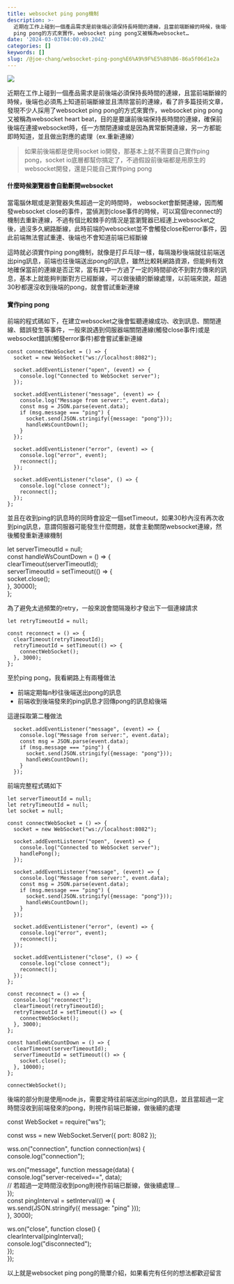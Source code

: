 ```yaml
---
title: websocket ping pong機制
description: >-
  近期在工作上碰到一個產品需求是前後端必須保持長時間的連線，且當前端斷線的時候，後端也必須馬上知道前端斷線並且清除當前的連線，看了許多篇技術文章，發現不少人採用了websocket
  ping pong的方式來實作，websocket ping pong又被稱為websocket…
date: '2024-03-03T04:00:49.204Z'
categories: []
keywords: []
slug: /@joe-chang/websocket-ping-pong%E6%A9%9F%E5%88%B6-86a5f06d1e2a
---
```


![](/Users/joectchang_mac/Downloads/export/md_1720440695883/img/1__L9wTpqQkEQ0OFd__U6U6cUQ.jpeg)

近期在工作上碰到一個產品需求是前後端必須保持長時間的連線，且當前端斷線的時候，後端也必須馬上知道前端斷線並且清除當前的連線，看了許多篇技術文章，發現不少人採用了websocket ping pong的方式來實作，websocket ping pong又被稱為websocket heart beat，目的是要讓前後端保持長時間的連線，確保前後端在連接websocket時，任一方關閉連線或是因為異常斷開連線，另一方都能即時知道，並且做出對應的處理（ex.重新連線）

> 如果前後端都是使用socket io開發，那基本上就不需要自己實作ping pong，socket io底層都幫你搞定了，不過假設前後端都是用原生的websocket開發，還是只能自己實作ping pong

#### 什麼時候瀏覽器會自動斷開websocket

當電腦休眠或是瀏覽器失焦超過一定的時間時， websocket會斷開連線，因而觸發websocket close的事件，當偵測到close事件的時候，可以寫個reconnect的機制去重新連線，不過有個比較棘手的情況是當瀏覽器已經連上websocket之後，過沒多久網路斷線，此時前端的websocket並不會觸發close和error事件，因此前端無法嘗試重連、後端也不會知道前端已經斷線

這時就必須實作ping pong機制，就像是打乒乓球一樣，每隔幾秒後端就往前端送出ping訊息，前端也往後端送出pong的訊息，雖然比較耗網路資源，但能夠有效地確保當前的連線是否正常，當有其中一方過了一定的時間卻收不到對方傳來的訊息，基本上就能夠判斷對方已經斷線，可以做後續的斷線處理，以前端來說，超過30秒都還沒收到後端的pong，就會嘗試重新連線

#### 實作ping pong

前端的程式碼如下，在建立websocket之後會監聽連線成功、收到訊息、關閉連線、錯誤發生等事件，一般來說遇到伺服器端關閉連線(觸發close事件)或是websocket錯誤(觸發error事件)都會嘗試重新連線

    const connectWebSocket = () => {  
      socket = new WebSocket("ws://localhost:8082");  
  
      socket.addEventListener("open", (event) => {  
        console.log("Connected to WebSocket server");  
      });  
  
      socket.addEventListener("message", (event) => {  
        console.log("Message from server:", event.data);  
        const msg = JSON.parse(event.data);  
        if (msg.message === "ping") {  
          socket.send(JSON.stringify({message: "pong"}));  
          handleWsCountDown();  
        }  
      });  
  
      socket.addEventListener("error", (event) => {  
        console.log("error", event);  
        reconnect();  
      });  
  
      socket.addEventListener("close", () => {  
        console.log("close connect");  
        reconnect();  
      });  
    };

並且在收到ping的訊息時的同時會設定一個setTimeout，如果30秒內沒有再次收到ping訊息，意謂伺服器可能發生什麼問題，就會主動關閉websocket連線，然後觸發重新連線機制

let serverTimeoutId = null;      
const handleWsCountDown = () => {  
    clearTimeout(serverTimeoutId);  
    serverTimeoutId = setTimeout(() => {  
      socket.close();  
    }, 30000);  
  };

為了避免太過頻繁的retry，一般來說會間隔幾秒才發出下一個連線請求

    let retryTimeoutId = null;  
  
    const reconnect = () => {  
      clearTimeout(retryTimeoutId);  
      retryTimeoutId = setTimeout(() => {  
        connectWebSocket();  
      }, 3000);  
    };

至於ping pong，我看網路上有兩種做法

*   前端定期每n秒往後端送出pong的訊息
*   前端收到後端發來的ping訊息才回傳pong的訊息給後端

這邊採取第二種做法

      socket.addEventListener("message", (event) => {  
        console.log("Message from server:", event.data);  
        const msg = JSON.parse(event.data);  
        if (msg.message === "ping") {  
          socket.send(JSON.stringify({message: "pong"}));            
          handleWsCountDown();  
        }  
      });

前端完整程式碼如下

    let serverTimeoutId = null;  
    let retryTimeoutId = null;  
    let socket = null;  
  
    const connectWebSocket = () => {  
      socket = new WebSocket("ws://localhost:8082");  
  
      socket.addEventListener("open", (event) => {  
        console.log("Connected to WebSocket server");  
        handlePong();  
      });  
  
      socket.addEventListener("message", (event) => {  
        console.log("Message from server:", event.data);  
        const msg = JSON.parse(event.data);  
        if (msg.message === "ping") {  
          socket.send(JSON.stringify({message: "pong"}));  
          handleWsCountDown();  
        }  
      });  
  
      socket.addEventListener("error", (event) => {  
        console.log("error", event);  
        reconnect();  
      });  
  
      socket.addEventListener("close", () => {  
        console.log("close connect");  
        reconnect();  
      });  
    };  
  
    const reconnect = () => {  
      console.log("reconnect");  
      clearTimeout(retryTimeoutId);  
      retryTimeoutId = setTimeout(() => {  
        connectWebSocket();  
      }, 3000);  
    };  
  
    const handleWsCountDown = () => {  
      clearTimeout(serverTimeoutId);  
      serverTimeoutId = setTimeout(() => {  
        socket.close();  
      }, 10000);  
    };  
  
    connectWebSocket();

後端的部分則是使用node.js，需要定時往前端送出ping的訊息，並且當超過一定時間沒收到前端發來的pong，則視作前端已斷線，做後續的處理

const WebSocket = require("ws");  
  
const wss = new WebSocket.Server({ port: 8082 });  
  
wss.on("connection", function connection(ws) {  
  console.log("connection");  
  
  ws.on("message", function message(data) {  
    console.log("server-received==", data);  
    // 若超過一定時間沒收到pong則視作前端已斷線，做後續處理...  
  });  
  const pingInterval = setInterval(() => {  
    ws.send(JSON.stringify({ message: "ping" }));  
  }, 3000);  
  
  ws.on("close", function close() {  
    clearInterval(pingInterval);  
    console.log("disconnected");  
  });  
});

以上就是websocket ping pong的簡單介紹，如果看完有任何的想法都歡迎留言